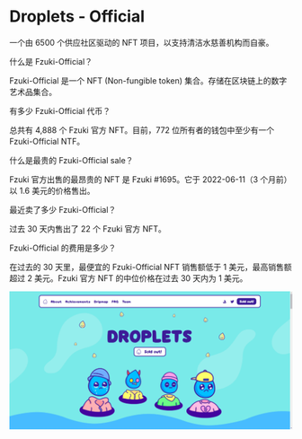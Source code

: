 # Droplets - Official

一个由 6500 个供应社区驱动的 NFT 项目，以支持清洁水慈善机构而自豪。

什么是 Fzuki-Official？

Fzuki-Official 是一个 NFT (Non-fungible token) 集合。存储在区块链上的数字艺术品集合。

有多少 Fzuki-Official 代币？

总共有 4,888 个 Fzuki 官方 NFT。目前，772 位所有者的钱包中至少有一个 Fzuki-Official NTF。

什么是最贵的 Fzuki-Official sale？

Fzuki 官方出售的最昂贵的 NFT 是 Fzuki #1695。它于 2022-06-11（3 个月前）以 1.6 美元的价格售出。

最近卖了多少 Fzuki-Official？

过去 30 天内售出了 22 个 Fzuki 官方 NFT。

Fzuki-Official 的费用是多少？

在过去的 30 天里，最便宜的 Fzuki-Official NFT 销售额低于 1 美元，最高销售额超过 2 美元。Fzuki 官方 NFT 的中位价格在过去 30 天内为 1 美元。

![nft](1661755942167.png)
